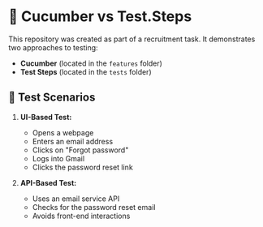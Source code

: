 # 🥒 Cucumber vs Test.Steps  

This repository was created as part of a recruitment task. It demonstrates two approaches to testing:  

- **Cucumber** (located in the `features` folder)  
- **Test Steps** (located in the `tests` folder)  

## 📝 Test Scenarios  

1. **UI-Based Test:**  
   - Opens a webpage  
   - Enters an email address  
   - Clicks on "Forgot password"  
   - Logs into Gmail  
   - Clicks the password reset link  

2. **API-Based Test:**  
   - Uses an email service API  
   - Checks for the password reset email  
   - Avoids front-end interactions  


